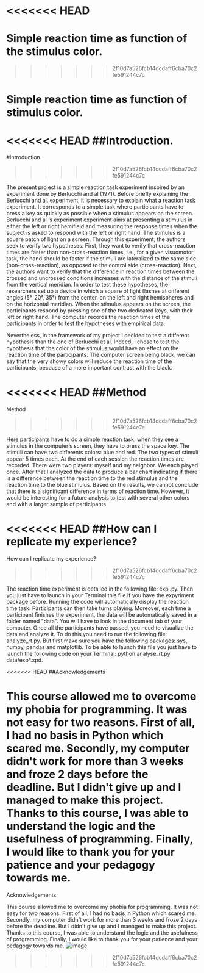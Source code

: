 <<<<<<< HEAD
=======
# Simple reaction time as function of the stimulus color. 
>>>>>>> 2f10d7a526fcb14dcdaff6cba70c2fe591244c7c

# Simple reaction time as function of stimulus color. 


<<<<<<< HEAD
##Introduction.
=======

#Introduction.

>>>>>>> 2f10d7a526fcb14dcdaff6cba70c2fe591244c7c


The present project is a simple reaction task experiment inspired by an experiment done by Berlucchi and al (1971). Before briefly explaining the Berlucchi and al. experiment, it is necessary to explain what a reaction task experiment. It corresponds to a simple task where participants have to press a key as quickly as possible when a stimulus appears on the screen.
Berlucchi and al ‘s experiment experiment aims at presenting a stimulus in either the left or right hemifield and measuring the response times when the subject is asked to respond with the left or right hand. The stimulus is a square patch of light on a screen. 
Through this experiment, the authors seek to verify two hypotheses. First, they want to verify that cross-reaction times are faster than non-cross-reaction times, i.e., for a given visuomotor task, the hand should be faster if the stimuli are lateralized to the same side (non-cross-reaction), as opposed to the control side (cross-reaction). Next, the authors want to verify that the difference in reaction times between the crossed and uncrossed conditions increases with the distance of the stimuli from the vertical meridian. 
In order to test these hypotheses, the researchers set up a device in which a square of light flashes at different angles (5°, 20°, 35°) from the center, on the left and right hemispheres and on the horizontal meridian. When the stimulus appears on the screen, the participants respond by pressing one of the two dedicated keys, with their left or right hand. The computer records the reaction times of the participants in order to test the hypotheses with empirical data.

Nevertheless, in the framework of my project I decided to test a different hypothesis than the one of Berlucchi et al. Indeed, I chose to test the hypothesis that the color of the stimulus would have an effect on the reaction time of the participants. The computer screen being black, we can say that the very showy colors will reduce the reaction time of the participants, because of a more important contrast with the black.


<<<<<<< HEAD
##Method
=======
Method
>>>>>>> 2f10d7a526fcb14dcdaff6cba70c2fe591244c7c

Here participants have to do a simple reaction task, when they see a stimulus in the computer’s screen, they have to press the space key. 
The stimuli can have two differents colors: blue and red. The two types of stimuli appear 5 times each. At the end of each session the reaction times are recorded.
There were two players: myself and my neighbor. We each played once. After that I analyzed the data to produce a bar chart indicating if there is a difference between the reaction time to the red stimulus and the reaction time to the blue stimulus.
Based on the results, we cannot conclude that there is a significant difference in terms of reaction time. However, it would be interesting for a future analysis to test with several other colors and with a larger sample of participants.
 



<<<<<<< HEAD
##How can I replicate my experience?
=======
How can I replicate my experience?
>>>>>>> 2f10d7a526fcb14dcdaff6cba70c2fe591244c7c

The reaction time experiment is detailed in the following file: expl.py. Then you just have to launch in your Terminal this file if you have the expyriment package before. Running the code will automatically display the reaction time task. Participants can then take turns playing. Moreover, each time a participant finishes the experiment, the data will be automatically saved in a folder named "data". You will have to look in the document tab of your computer. 
Once all the participants have passed, you need to visualize the data and analyze it. To do this you need to run the following file: analyze_rt.py. But first make sure you have the following packages: sys, numpy, pandas and matplotlib. To be able to launch this file you just have to launch the following code on your Terminal: python analyse_rt.py data/exp*.xpd.





<<<<<<< HEAD
##Acknowledgements

This course allowed me to overcome my phobia for programming. It was not easy for two reasons. First of all, I had no basis in Python which scared me. Secondly, my computer didn't work for more than 3 weeks and froze 2 days before the deadline. But I didn't give up and I managed to make this project. Thanks to this course, I was able to understand the logic and the usefulness of programming. Finally, I would like to thank you for your patience and your pedagogy towards me.
=======
Acknowledgements

This course allowed me to overcome my phobia for programming. It was not easy for two reasons. First of all, I had no basis in Python which scared me. Secondly, my computer didn't work for more than 3 weeks and froze 2 days before the deadline. But I didn't give up and I managed to make this project. Thanks to this course, I was able to understand the logic and the usefulness of programming. Finally, I would like to thank you for your patience and your pedagogy towards me.
![image](https://user-images.githubusercontent.com/81951915/118224655-e58ef980-b483-11eb-8c80-01cb3d5582ad.png)
>>>>>>> 2f10d7a526fcb14dcdaff6cba70c2fe591244c7c

